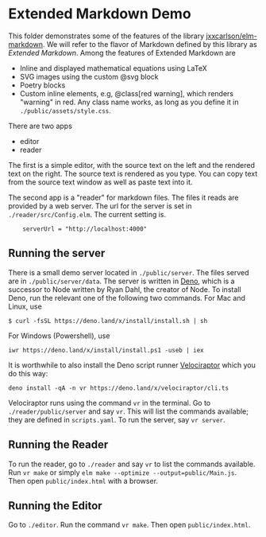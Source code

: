# Extended Markdown Demo

This folder demonstrates some of the features of 
the library [jxxcarlson/elm-markdown](https://package.elm-lang.org/packages/jxxcarlson/elm-markdown/latest/).  We will
refer to the flavor of Markdown defined by this
library as *Extended Markdown*.  Among the features of Extended Markdown 
are 

- Inline and displayed mathematical equations using LaTeX
- SVG images using the custom @svg block
- Poetry blocks
- Custom inline elements, e.g, @class[red warning], which renders "warning" in 
red.  Any class name works, as long as you define it in `./public/assets/style.css`.

There are two apps

- editor
- reader

The first is a simple editor, with the source text
on the left and the rendered text on the right.
The source text is rendered as you type.  You can
copy text from the source text window as well as 
paste text into it.

The second app is a "reader" for markdown files.
The files it reads are provided by a web server.
The url for the server is set in `./reader/src/Config.elm`.
The current setting is.

````
    serverUrl = "http://localhost:4000"
````


## Running the server

There is a small demo server located in `./public/server`.   The files served are in `./public/server/data`.
The server is written in [Deno](https://deno.land/), which is 
a successor to Node written by Ryan Dahl, the creator of Node.
To install Deno, run the relevant one of the following two
commands.  For Mac and Linux, use

```
$ curl -fsSL https://deno.land/x/install/install.sh | sh
```

For Windows (Powershell), use

```
iwr https://deno.land/x/install/install.ps1 -useb | iex
```

It is worthwhile to also install the Deno script 
runner [Velociraptor](https://dev.to/umbo/velociraptor-an-npm-style-script-runner-for-deno-26a)
which you do this way:

```
deno install -qA -n vr https://deno.land/x/velociraptor/cli.ts
```

Velociraptor runs using the command `vr` in the terminal.                                                                                                                                                                                        Go to `./reader/public/server`
and say `vr`.  This will list the commands available; they are defined
in `scripts.yaml`.  To run the server, say `vr server`.


## Running the Reader

To run the reader, go to `./reader` and say `vr` to list the commands available.
Run `vr make` or simply `elm make --optimize --output=public/Main.js`.  
Then open `public/index.html` with a browser.

## Running the Editor

Go to `./editor`.  Run the command `vr make`.  Then open `public/index.html`.

